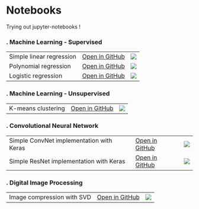 # Notebooks

Trying out jupyter-notebooks !

### . Machine Learning - Supervised

<table>
<tbody>
  <tr>
    <td>Simple linear regression</td>
    <td><a href ="https://github.com/vincentbonnetcg/Numerical-Bric-a-Brac/blob/master/notebooks/machine_learning/1_simple_linear_regression.ipynb">Open in GitHub</a></td>
    <td><a href="https://colab.research.google.com/github/vincentbonnetcg/Numerical-Bric-a-Brac/blob/master/notebooks/machine_learning/1_simple_linear_regression.ipynb"><img src="https://colab.research.google.com/assets/colab-badge.svg"></a></td>
  </tr>
  <tr>
    <td>Polynomial regression</td>
    <td><a href ="https://github.com/vincentbonnetcg/Numerical-Bric-a-Brac/blob/master/notebooks/machine_learning/2_polynomial_regression.ipynb">Open in GitHub</a></td>
    <td><a href="https://colab.research.google.com/github/vincentbonnetcg/Numerical-Bric-a-Brac/blob/master/notebooks/machine_learning/2_polynomial_regression.ipynb"><img src="https://colab.research.google.com/assets/colab-badge.svg"></a></td>
  </tr>
  <tr>
    <td>Logistic regression</td>
    <td><a href ="https://github.com/vincentbonnetcg/Numerical-Bric-a-Brac/blob/master/notebooks/machine_learning/3_logistic_regression.ipynb">Open in GitHub</a></td>
    <td><a href="https://colab.research.google.com/github/vincentbonnetcg/Numerical-Bric-a-Brac/blob/master/notebooks/machine_learning/3_logistic_regression.ipynb"><img src="https://colab.research.google.com/assets/colab-badge.svg"></a></td>
  </tr>
</tbody>
</table>

### . Machine Learning - Unsupervised

<table>
<tbody>
  <tr>
    <td>K-means clustering</td>
    <td><a href ="https://github.com/vincentbonnetcg/Numerical-Bric-a-Brac/blob/master/notebooks/machine_learning_unsupervised/k_means_clustering.ipynb">Open in GitHub</a></td>
    <td><a href="https://colab.research.google.com/github/vincentbonnetcg/Numerical-Bric-a-Brac/blob/master/notebooks/machine_learning_unsupervised/k_means_clustering.ipynb"><img src="https://colab.research.google.com/assets/colab-badge.svg"></a></td>
  </tr>
</tbody>
</table>


### . Convolutional Neural Network

<table>
<tbody>
  <tr>
    <td>Simple ConvNet implementation with Keras</td>
    <td><a href ="https://github.com/vincentbonnetcg/Numerical-Bric-a-Brac/blob/master/notebooks/computer_vision/image_classification_intro.ipynb">Open in GitHub</a></td>
    <td><a href="https://colab.research.google.com/github/vincentbonnetcg/Numerical-Bric-a-Brac/blob/master/notebooks/computer_vision/image_classification_intro.ipynb"><img src="https://colab.research.google.com/assets/colab-badge.svg"></a></td>
  </tr>
  <tr>
    <td>Simple ResNet implementation with Keras</td>
    <td><a href ="https://github.com/vincentbonnetcg/Numerical-Bric-a-Brac/blob/master/notebooks/computer_vision/image_classification_ResNet.ipynb">Open in GitHub</a></td>
    <td><a href="https://colab.research.google.com/github/vincentbonnetcg/Numerical-Bric-a-Brac/blob/master/notebooks/computer_vision/image_classification_ResNet.ipynb"><img src="https://colab.research.google.com/assets/colab-badge.svg"></a></td>
  </tr>
</tbody>
</table>

### . Digital Image Processing

<table>
<tbody>
  <tr>
    <td>Image compression with SVD</td>
    <td><a href ="https://github.com/vincentbonnetcg/Numerical-Bric-a-Brac/blob/master/notebooks/digital_image_processing/image_compression_with_svd.ipynb">Open in GitHub</a></td>
    <td><a href="https://colab.research.google.com/github/vincentbonnetcg/Numerical-Bric-a-Brac/blob/master/notebooks/digital_image_processing/image_compression_with_svd.ipynb"><img src="https://colab.research.google.com/assets/colab-badge.svg"></a></td>
  </tr>
</tbody>
</table>
